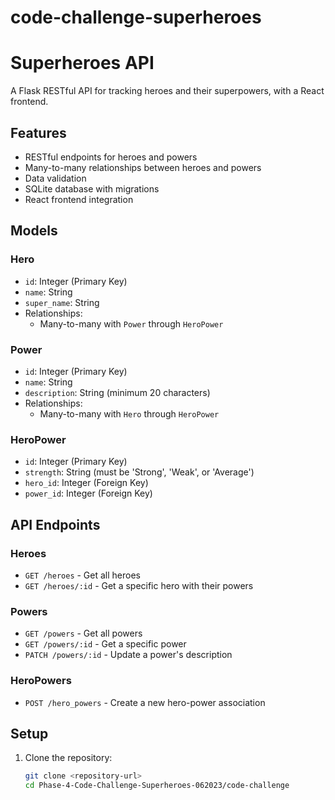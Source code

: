 # code-challenge-superheroes
# Superheroes API

A Flask RESTful API for tracking heroes and their superpowers, with a React frontend.

## Features

- RESTful endpoints for heroes and powers
- Many-to-many relationships between heroes and powers
- Data validation
- SQLite database with migrations
- React frontend integration

## Models

### Hero
- `id`: Integer (Primary Key)
- `name`: String
- `super_name`: String
- Relationships:
  - Many-to-many with `Power` through `HeroPower`

### Power
- `id`: Integer (Primary Key)
- `name`: String
- `description`: String (minimum 20 characters)
- Relationships:
  - Many-to-many with `Hero` through `HeroPower`

### HeroPower
- `id`: Integer (Primary Key)
- `strength`: String (must be 'Strong', 'Weak', or 'Average')
- `hero_id`: Integer (Foreign Key)
- `power_id`: Integer (Foreign Key)

## API Endpoints

### Heroes
- `GET /heroes` - Get all heroes
- `GET /heroes/:id` - Get a specific hero with their powers

### Powers
- `GET /powers` - Get all powers
- `GET /powers/:id` - Get a specific power
- `PATCH /powers/:id` - Update a power's description

### HeroPowers
- `POST /hero_powers` - Create a new hero-power association

## Setup

1. Clone the repository:
   ```bash
   git clone <repository-url>
   cd Phase-4-Code-Challenge-Superheroes-062023/code-challenge
